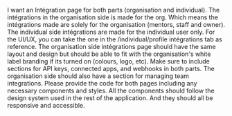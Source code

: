I want an Intégration page for both parts (organisation and individual). The intégrations in the organisation side is made for the org. Which means the intégrations made are solely for the organisation (mentors, staff and owner). The individual side intégrations are made for the individual user only. For the UI/UX, you can take the one in the /individual/profile intégrations tab as reference. The organisation side intégrations page should have the same layout and design but should be able to fit with the organisation's white label branding if its turned on (colours, logo, etc). Make sure to include sections for API keys, connected apps, and webhooks in both parts. The organisation side should also have a section for managing team integrations. Please provide the code for both pages including any necessary components and styles. All the components should follow the design system used in the rest of the application. And they should all be responsive and accessible.